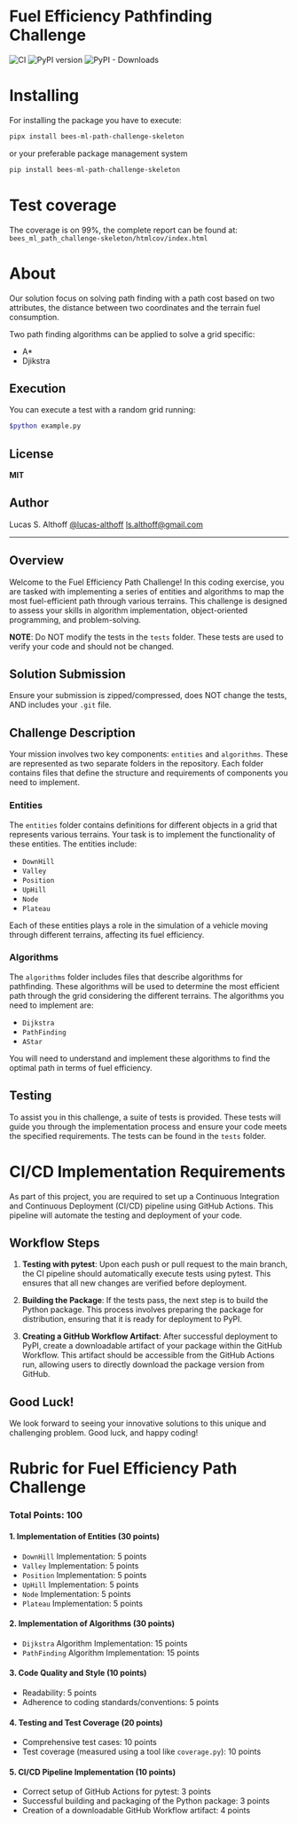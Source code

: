 # Fuel Efficiency Pathfinding Challenge

![CI](https://github.com/lucas-althoff/BeesDataChallenge_ML/actions/workflows/pipeline.yml/badge.svg)
![PyPI version](https://img.shields.io/pypi/v/pathfinding_challenge?label=pypi%20package)
![PyPI - Downloads](https://img.shields.io/pypi/dm/pathfinding_challenge)

# Installing

For installing the package you have to execute:

```bash
pipx install bees-ml-path-challenge-skeleton
```

or your preferable package management system

```bash
pip install bees-ml-path-challenge-skeleton
```

# Test coverage

The coverage is on 99%, the complete report can be found at: `bees_ml_path_challenge-skeleton/htmlcov/index.html`

# About

Our solution focus on solving path finding with a path cost based on two attributes, the distance between two coordinates and
the terrain fuel consumption. 

Two path finding algorithms can be applied to solve a grid specific:

- A*
- Djikstra

## Execution

You can execute a test with a random grid running:
```bash
$python example.py
```

## License
**MIT**


## Author

Lucas S. Althoff [@lucas-althoff](https://github.com/lucas-althoff) <ls.althoff@gmail.com>

---

## Overview

Welcome to the Fuel Efficiency Path Challenge! In this coding exercise, you are tasked with implementing a series of entities and algorithms to map the most fuel-efficient path through various terrains. This challenge is designed to assess your skills in algorithm implementation, object-oriented programming, and problem-solving.

**NOTE**: Do NOT modify the tests in the `tests` folder. These tests are used to verify your code and should not be changed.

## Solution Submission
Ensure your submission is zipped/compressed, does NOT change the tests, AND includes your `.git` file.

## Challenge Description

Your mission involves two key components: `entities` and `algorithms`. These are represented as two separate folders in the repository. Each folder contains files that define the structure and requirements of components you need to implement.

### Entities

The `entities` folder contains definitions for different objects in a grid that represents various terrains. Your task is to implement the functionality of these entities. The entities include:

- `DownHill`
- `Valley`
- `Position`
- `UpHill`
- `Node`
- `Plateau`

Each of these entities plays a role in the simulation of a vehicle moving through different terrains, affecting its fuel efficiency.

### Algorithms

The `algorithms` folder includes files that describe algorithms for pathfinding. These algorithms will be used to determine the most efficient path through the grid considering the different terrains. The algorithms you need to implement are:

- `Dijkstra`
- `PathFinding`
- `AStar`

You will need to understand and implement these algorithms to find the optimal path in terms of fuel efficiency.

## Testing

To assist you in this challenge, a suite of tests is provided. These tests will guide you through the implementation process and ensure your code meets the specified requirements. The tests can be found in the `tests` folder.

# CI/CD Implementation Requirements

As part of this project, you are required to set up a Continuous Integration and Continuous Deployment (CI/CD) pipeline using GitHub Actions. This pipeline will automate the testing and deployment of your code.

## Workflow Steps

1. **Testing with pytest**: Upon each push or pull request to the main branch, the CI pipeline should automatically execute tests using pytest. This ensures that all new changes are verified before deployment.

2. **Building the Package**: If the tests pass, the next step is to build the Python package. This process involves preparing the package for distribution, ensuring that it is ready for deployment to PyPI.

3. **Creating a GitHub Workflow Artifact**: After successful deployment to PyPI, create a downloadable artifact of your package within the GitHub Workflow. This artifact should be accessible from the GitHub Actions run, allowing users to directly download the package version from GitHub.

## Good Luck!

We look forward to seeing your innovative solutions to this unique and challenging problem. Good luck, and happy coding!

# Rubric for Fuel Efficiency Path Challenge

### Total Points: 100

#### 1. Implementation of Entities (30 points)
   - `DownHill` Implementation: 5 points
   - `Valley` Implementation: 5 points
   - `Position` Implementation: 5 points
   - `UpHill` Implementation: 5 points
   - `Node` Implementation: 5 points
   - `Plateau` Implementation: 5 points

#### 2. Implementation of Algorithms (30 points)
   - `Dijkstra` Algorithm Implementation: 15 points
   - `PathFinding` Algorithm Implementation: 15 points

#### 3. Code Quality and Style (10 points)
   - Readability: 5 points
   - Adherence to coding standards/conventions: 5 points

#### 4. Testing and Test Coverage (20 points)
   - Comprehensive test cases: 10 points
   - Test coverage (measured using a tool like `coverage.py`): 10 points

#### 5. CI/CD Pipeline Implementation (10 points)
   - Correct setup of GitHub Actions for pytest: 3 points
   - Successful building and packaging of the Python package: 3 points
   - Creation of a downloadable GitHub Workflow artifact: 4 points